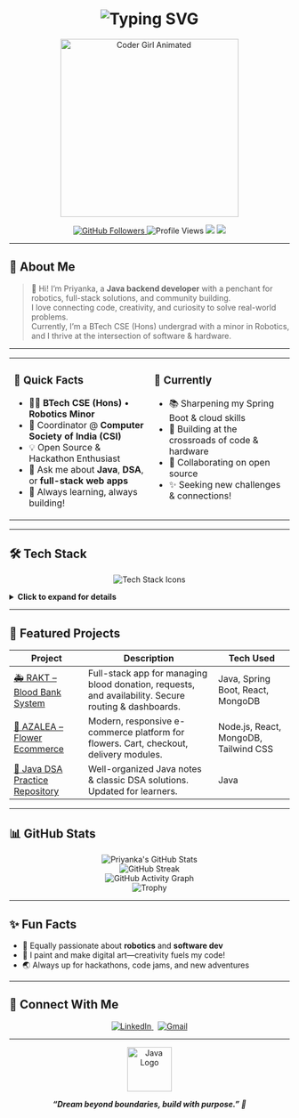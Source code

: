 <!-- Profile README for Priyanka Asthana -->

<h1 align="center">
  <img src="https://readme-typing-svg.demolab.com?font=Fira+Code&duration=2300&pause=800&color=6C63FF&center=true&vCenter=true&width=500&lines=Hi%2C+I'm+Priyanka+Asthana!;Java+Backend+Dev+%7C+Robotics+Enthusiast;Building+%F0%9F%9A%80+with+Code+and+Heart" alt="Typing SVG"/>
</h1>

<p align="center">
  <img src="https://media.giphy.com/media/qgQUggAC3Pfv687qPC/giphy.gif" width="320" alt="Coder Girl Animated"/>
</p>

<p align="center">
  <a href="https://github.com/PriyankaAsthana?tab=followers">
    <img src="https://img.shields.io/github/followers/PriyankaAsthana?label=Followers&style=social" alt="GitHub Followers"/>
  </a>
  <img src="https://komarev.com/ghpvc/?username=PriyankaAsthana&label=Profile+Views&color=6C63FF&style=flat" alt="Profile Views"/>
  <img src="https://img.shields.io/badge/Java-Backend-blueviolet?logo=java&logoColor=white&style=flat"/>
  <img src="https://img.shields.io/badge/Open%20Source-Passion-6C63FF?logo=github"/>
</p>

---

## 🌟 About Me

> 👋 Hi! I’m Priyanka, a **Java backend developer** with a penchant for robotics, full-stack solutions, and community building.  
> I love connecting code, creativity, and curiosity to solve real-world problems.  
> Currently, I’m a BTech CSE (Hons) undergrad with a minor in Robotics,  
> and I thrive at the intersection of software & hardware.

---

<table>
<tr>
<td valign="top" width="50%">

### 🔑 Quick Facts

- 🧑‍💻 <b>BTech CSE (Hons)</b> • <b>Robotics Minor</b>
- 🏅 Coordinator @ <b>Computer Society of India (CSI)</b>
- 💡 Open Source & Hackathon Enthusiast
- 💬 Ask me about <b>Java</b>, <b>DSA</b>, or <b>full-stack web apps</b>
- 🌱 Always learning, always building!

</td>
<td valign="top">

### 🚀 Currently

- 📚 Sharpening my Spring Boot & cloud skills
- 🤖 Building at the crossroads of code & hardware
- 🤝 Collaborating on open source
- ✨ Seeking new challenges & connections!

</td>
</tr>
</table>

---

## 🛠️ Tech Stack

<p align="center">
  <img src="https://skillicons.dev/icons?i=java,spring,react,tailwind,html,css,js,nodejs,express,mongodb,mysql,github,git,vscode,postman" alt="Tech Stack Icons"/>
</p>

<details>
<summary><b>Click to expand for details</b></summary>

| Language | Backend     | Frontend   | Database    | Tools        |
|:---------|:------------|:-----------|:------------|:-------------|
| ![Java](https://img.shields.io/badge/Java-ED8B00?style=flat-square&logo=java&logoColor=white) | ![Spring Boot](https://img.shields.io/badge/Spring_Boot-6DB33F?style=flat-square&logo=springboot&logoColor=white) | ![React](https://img.shields.io/badge/React-20232A?style=flat-square&logo=react&logoColor=61DAFB) | ![MongoDB](https://img.shields.io/badge/MongoDB-4EA94B?style=flat-square&logo=mongodb&logoColor=white) | ![VSCode](https://img.shields.io/badge/VS_Code-007ACC?style=flat-square&logo=visual-studio-code&logoColor=white) |
| ![Node.js](https://img.shields.io/badge/Node.js-43853D?style=flat-square&logo=node-dot-js&logoColor=white) | ![Express](https://img.shields.io/badge/Express-404D59?style=flat-square&logo=express&logoColor=white) | ![Tailwind CSS](https://img.shields.io/badge/Tailwind_CSS-06B6D4?style=flat-square&logo=tailwind-css&logoColor=white) | ![MySQL](https://img.shields.io/badge/MySQL-4479A1?style=flat-square&logo=mysql&logoColor=white) | ![GitHub](https://img.shields.io/badge/GitHub-181717?style=flat-square&logo=github&logoColor=white) |
| ![JavaScript](https://img.shields.io/badge/JavaScript-F7DF1E?style=flat-square&logo=javascript&logoColor=black) |  | ![HTML5](https://img.shields.io/badge/HTML5-E34F26?style=flat-square&logo=html5&logoColor=white) ![CSS3](https://img.shields.io/badge/CSS3-1572B6?style=flat-square&logo=css3&logoColor=white) | | ![Postman](https://img.shields.io/badge/Postman-FF6C37?style=flat-square&logo=postman&logoColor=white) |

</details>

---

## 🎯 Featured Projects

| Project | Description | Tech Used |
|---------|-------------|-----------|
| [🚑 RAKT – Blood Bank System](#) | Full-stack app for managing blood donation, requests, and availability. Secure routing & dashboards. | Java, Spring Boot, React, MongoDB |
| [🌸 AZALEA – Flower Ecommerce](#) | Modern, responsive e-commerce platform for flowers. Cart, checkout, delivery modules. | Node.js, React, MongoDB, Tailwind CSS |
| [📘 Java DSA Practice Repository](#) | Well-organized Java notes & classic DSA solutions. Updated for learners. | Java |

---

## 📊 GitHub Stats

<p align="center">
  <img src="https://github-readme-stats.vercel.app/api?username=PriyankaAsthana&show_icons=true&theme=tokyonight&hide_title=true" alt="Priyanka's GitHub Stats" />
  <br>
  <img src="https://github-readme-streak-stats.herokuapp.com/?user=PriyankaAsthana&theme=tokyonight" alt="GitHub Streak" />
  <br>
  <img src="https://github-readme-activity-graph.vercel.app/graph?username=PriyankaAsthana&theme=tokyo-night&bg_color=282c34&hide_border=true" alt="GitHub Activity Graph" />
  <br>
  <img src="https://github-profile-trophy.vercel.app/?username=PriyankaAsthana&theme=dracula&row=1&column=7" alt="Trophy" />
</p>

---

## ✨ Fun Facts

- 🤖 Equally passionate about **robotics** and **software dev**
- 🎨 I paint and make digital art—creativity fuels my code!
- 🌏 Always up for hackathons, code jams, and new adventures

---

## 🤝 Connect With Me

<p align="center">
  <a href="https://www.linkedin.com/in/priyanka-asthana-1b9a74250?utm_source=share&utm_campaign=share_via&utm_content=profile&utm_medium=android_app">
    <img src="https://img.shields.io/badge/LinkedIn-blue?logo=linkedin&logoColor=white" alt="LinkedIn" />
  </a>
  &nbsp;
  <a href="mailto:pri45712rir@gmail.com">
    <img src="https://img.shields.io/badge/Email-D14836?logo=gmail&logoColor=white" alt="Gmail" />
  </a>
</p>

---

<p align="center">
  <img src="https://cdn.jsdelivr.net/gh/devicons/devicon/icons/java/java-original-wordmark.svg" width="80" alt="Java Logo"/>
</p>

<p align="center">
  <b><i>“Dream beyond boundaries, build with purpose.” 🚀</i></b>
</p>

